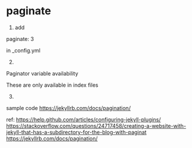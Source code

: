 # paginate

1. add 

paginate: 3

in _config.yml

2.

Paginator variable availability

These are only available in index files

3.
sample code
https://jekyllrb.com/docs/pagination/

ref:
https://help.github.com/articles/configuring-jekyll-plugins/
https://stackoverflow.com/questions/24717458/creating-a-website-with-jekyll-that-has-a-subdirectory-for-the-blog-with-paginat
https://jekyllrb.com/docs/pagination/
